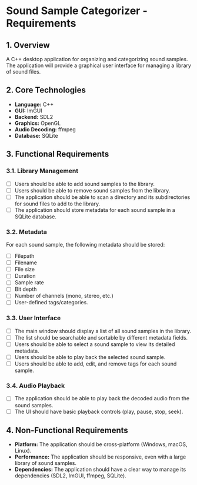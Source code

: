 # Sound Sample Categorizer - Requirements

## 1. Overview

A C++ desktop application for organizing and categorizing sound samples. The application will provide a graphical user interface for managing a library of sound files.

## 2. Core Technologies

*   **Language:** C++
*   **GUI:** ImGUI
*   **Backend:** SDL2
*   **Graphics:** OpenGL
*   **Audio Decoding:** ffmpeg
*   **Database:** SQLite

## 3. Functional Requirements

### 3.1. Library Management

*   [ ] Users should be able to add sound samples to the library.
*   [ ] Users should be able to remove sound samples from the library.
*   [ ] The application should be able to scan a directory and its subdirectories for sound files to add to the library.
*   [ ] The application should store metadata for each sound sample in a SQLite database.

### 3.2. Metadata

For each sound sample, the following metadata should be stored:

*   [ ] Filepath
*   [ ] Filename
*   [ ] File size
*   [ ] Duration
*   [ ] Sample rate
*   [ ] Bit depth
*   [ ] Number of channels (mono, stereo, etc.)
*   [ ] User-defined tags/categories.

### 3.3. User Interface

*   [ ] The main window should display a list of all sound samples in the library.
*   [ ] The list should be searchable and sortable by different metadata fields.
*   [ ] Users should be able to select a sound sample to view its detailed metadata.
*   [ ] Users should be able to play back the selected sound sample.
*   [ ] Users should be able to add, edit, and remove tags for each sound sample.

### 3.4. Audio Playback

*   [ ] The application should be able to play back the decoded audio from the sound samples.
*   [ ] The UI should have basic playback controls (play, pause, stop, seek).

## 4. Non-Functional Requirements

*   **Platform:** The application should be cross-platform (Windows, macOS, Linux).
*   **Performance:** The application should be responsive, even with a large library of sound samples.
*   **Dependencies:** The application should have a clear way to manage its dependencies (SDL2, ImGUI, ffmpeg, SQLite).
